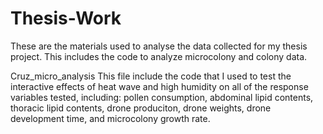 # Thesis-Work
These are the materials used to analyse the data collected for my thesis project. This includes the code to analyze microcolony and colony data.


Cruz_micro_analysis
This file include the code that I used to test the interactive effects of heat wave and high humidity on all of the response variables tested, including: pollen consumption, abdominal lipid contents, thoracic lipid contents, drone produciton, drone weights, drone development time, and microcolony growth rate.
